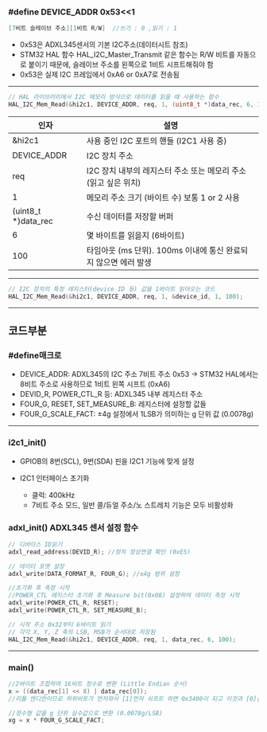 ### #define DEVICE_ADDR 0x53<<1 
```c
[7비트 슬레이브 주소][1비트 R/W]  //쓰기 : 0 ,읽기 : 1
```
- 0x53은 ADXL345센서의 기본 I2C주소(데이터시트 참조)
- STM32 HAL 함수 HAL_I2C_Master_Transmit 같은 함수는 R/W 비트를 자동으로 붙이기 때문에,
슬레이브 주소를 왼쪽으로 1비트 시프트해줘야 함
- 0x53은 실제 I2C 프레임에서 0xA6 or 0xA7로 전송됨
***

```c
// HAL 라이브러리에서 I2C 메모리 방식으로 데이터를 읽을 때 사용하는 함수
HAL_I2C_Mem_Read(&hi2c1, DEVICE_ADDR, req, 1, (uint8_t *)data_rec, 6, 100);
```
인자 | 설명
--|--
&hi2c1 | 사용 중인 I2C 포트의 핸들 (I2C1 사용 중)
DEVICE_ADDR | I2C 장치 주소
req | I2C 장치 내부의 레지스터 주소 또는 메모리 주소(읽고 싶은 위치)
1 | 메모리 주소 크기 (바이트 수) 보통 1 or 2 사용
(uint8_t *)data_rec | 수신 데이터를 저장할 버퍼
6 | 몇 바이트를 읽을지 (6바이트)
100 | 타임아웃 (ms 단위). 100ms 이내에 통신 완료되지 않으면 에러 발생
***

```c
// I2C 장치의 특정 레지스터(device ID 등) 값을 1바이트 읽어오는 코드
HAL_I2C_Mem_Read(&hi2c1, DEVICE_ADDR, req, 1, &device_id, 1, 100);
```
***

## 코드부분
### #define매크로
- DEVICE_ADDR: ADXL345의 I2C 주소 7비트 주소 0x53 → STM32 HAL에서는 8비트 주소로 사용하므로 1비트 왼쪽 시프트 (0xA6)
- DEVID_R, POWER_CTL_R 등: ADXL345 내부 레지스터 주소
- FOUR_G, RESET, SET_MEASURE_B: 레지스터에 설정할 값들
- FOUR_G_SCALE_FACT: ±4g 설정에서 1LSB가 의미하는 g 단위 값 (0.0078g)
***

### i2c1_init()
- GPIOB의 8번(SCL), 9번(SDA) 핀을 I2C1 기능에 맞게 설정
  
- I2C1 인터페이스 초기화
  - 클럭: 400kHz
  - 7비트 주소 모드, 일반 콜/듀얼 주소/노 스트레치 기능은 모두 비활성화
    
### adxl_init() ADXL345 센서 설정 함수
```c
// 디바이스 ID읽기
adxl_read_address(DEVID_R); //장치 정상연결 확인 (0xE5)
```
```c
// 데이터 포맷 설정
adxl_write(DATA_FORMAT_R, FOUR_G); //±4g 범위 설정
```
```c
//초기화 후 측정 시작
//POWER_CTL 레지스터 초기화 후 Measure bit(0x08) 설정하여 데이터 측정 시작
adxl_write(POWER_CTL_R, RESET);
adxl_write(POWER_CTL_R, SET_MEASURE_B);
```
```c
// 시작 주소 0x32부터 6바이트 읽기
// 각각 X, Y, Z 축의 LSB, MSB가 순서대로 저장됨
HAL_I2C_Mem_Read(&hi2c1, DEVICE_ADDR, req, 1, data_rec, 6, 100);
```
***
### main() 
```c
//2바이트 조합하여 16비트 정수로 변환 (Little Endian 순서)
x = ((data_rec[1] << 8) | data_rec[0]);
//리틀 엔디안이므로 하위비트가 먼저와서 [1]먼저 쉬프트 하면 0x3400이 되고 이것과 [0]을 or연산으로 0x1234처럼 만듬
```
```c
//정수형 값을 g 단위 실수값으로 변환 (0.0078g/LSB)
xg = x * FOUR_G_SCALE_FACT;
```








